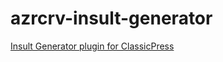 # azrcrv-insult-generator
[Insult Generator plugin for ClassicPress](https://development.azurecurve.co.uk/classicpress-plugins/insult-generator/)
